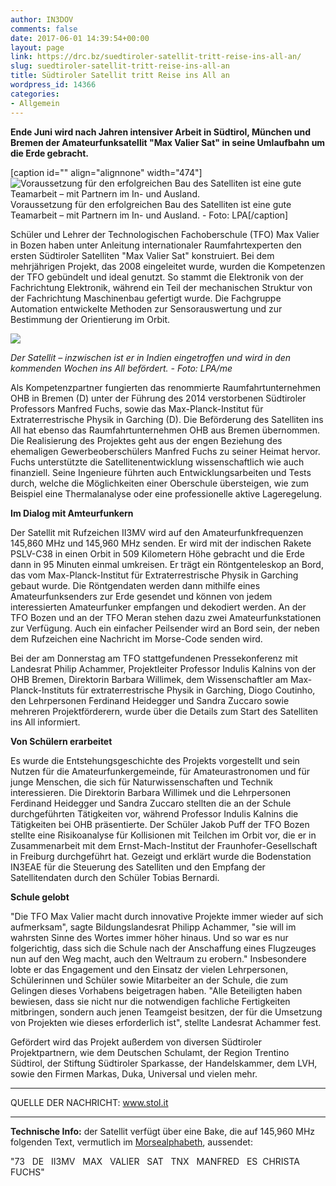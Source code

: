 ```yaml
---
author: IN3DOV
comments: false
date: 2017-06-01 14:39:54+00:00
layout: page
link: https://drc.bz/suedtiroler-satellit-tritt-reise-ins-all-an/
slug: suedtiroler-satellit-tritt-reise-ins-all-an
title: Südtiroler Satellit tritt Reise ins All an
wordpress_id: 14366
categories:
- Allgemein
---
```


**Ende Juni wird nach Jahren intensiver Arbeit in Südtirol, München und Bremen der Amateurfunksatellit "Max Valier Sat" in seine Umlaufbahn um die Erde gebracht.**













[caption id="" align="alignnone" width="474"]![Voraussetzung für den erfolgreichen Bau des Satelliten ist eine gute Teamarbeit – mit Partnern im In- und Ausland.](https://www.stol.it/var/ezflow_site/storage/images/media/images/bildverwaltung/artikel_chronik_im_ueberblick_lokal/max-vallier-sat-satellit/15042384-1-ger-DE/max-vallier-sat-satellit_artikelBox.jpg) Voraussetzung für den erfolgreichen Bau des Satelliten ist eine gute Teamarbeit – mit Partnern im In- und Ausland. - Foto: LPA[/caption]

Schüler und Lehrer der Technologischen Fachoberschule (TFO) Max Valier in Bozen haben unter Anleitung internationaler Raumfahrtexperten den ersten Südtiroler Satelliten "Max Valier Sat" konstruiert. Bei dem mehrjährigen Projekt, das 2008 eingeleitet wurde, wurden die Kompetenzen der TFO gebündelt und ideal genutzt. So stammt die Elektronik von der Fachrichtung Elektronik, während ein Teil der mechanischen Struktur von der Fachrichtung Maschinenbau gefertigt wurde. Die Fachgruppe Automation entwickelte Methoden zur Sensorauswertung und zur Bestimmung der Orientierung im Orbit.















![](https://www.stol.it/_image/1590103/1/image/original)


_Der Satellit – inzwischen ist er in Indien eingetroffen und wird in den kommenden Wochen ins All befördert. - Foto: LPA/me_

Als Kompetenzpartner fungierten das renommierte Raumfahrtunternehmen OHB in Bremen (D) unter der Führung des 2014 verstorbenen Südtiroler Professors Manfred Fuchs, sowie das Max-Planck-Institut für Extraterrestrische Physik in Garching (D). Die Beförderung des Satelliten ins All hat ebenso das Raumfahrtunternehmen OHB aus Bremen übernommen. Die Realisierung des Projektes geht aus der engen Beziehung des ehemaligen Gewerbeoberschülers Manfred Fuchs zu seiner Heimat hervor. Fuchs unterstützte die Satellitenentwicklung wissenschaftlich wie auch finanziell. Seine Ingenieure führten auch Entwicklungsarbeiten und Tests durch, welche die Möglichkeiten einer Oberschule übersteigen, wie zum Beispiel eine Thermalanalyse oder eine professionelle aktive Lageregelung.

**Im Dialog mit Amteurfunkern**

Der Satellit mit Rufzeichen II3MV wird auf den Amateurfunkfrequenzen 145,860 MHz und 145,960 MHz senden. Er wird mit der indischen Rakete PSLV-C38 in einen Orbit in 509 Kilometern Höhe gebracht und die Erde dann in 95 Minuten einmal umkreisen. Er trägt ein Röntgenteleskop an Bord, das vom Max-Planck-Institut für Extraterrestrische Physik in Garching gebaut wurde. Die Röntgendaten werden dann mithilfe eines Amateurfunksenders zur Erde gesendet und können von jedem interessierten Amateurfunker empfangen und dekodiert werden. An der TFO Bozen und an der TFO Meran stehen dazu zwei Amateurfunkstationen zur Verfügung. Auch ein einfacher Peilsender wird an Bord sein, der neben dem Rufzeichen eine Nachricht im Morse-Code senden wird.

Bei der am Donnerstag am TFO stattgefundenen Pressekonferenz mit Landesrat Philip Achammer, Projektleiter Professor Indulis Kalnins von der OHB Bremen, Direktorin Barbara Willimek, dem Wissenschaftler am Max-Planck-Instituts für extraterrestrische Physik in Garching, Diogo Coutinho, den Lehrpersonen Ferdinand Heidegger und Sandra Zuccaro sowie mehreren Projektförderern, wurde über die Details zum Start des Satelliten ins All informiert.

**Von Schülern erarbeitet**

Es wurde die Entstehungsgeschichte des Projekts vorgestellt und sein Nutzen für die Amateurfunkergemeinde, für Amateurastronomen und für junge Menschen, die sich für Naturwissenschaften und Technik interessieren. Die Direktorin Barbara Willimek und die Lehrpersonen Ferdinand Heidegger und Sandra Zuccaro stellten die an der Schule durchgeführten Tätigkeiten vor, während Professor Indulis Kalnins die Tätigkeiten bei OHB präsentierte. Der Schüler Jakob Puff der TFO Bozen stellte eine Risikoanalyse für Kollisionen mit Teilchen im Orbit vor, die er in Zusammenarbeit mit dem Ernst-Mach-Institut der Fraunhofer-Gesellschaft in Freiburg durchgeführt hat. Gezeigt und erklärt wurde die Bodenstation IN3EAE für die Steuerung des Satelliten und den Empfang der Satellitendaten durch den Schüler Tobias Bernardi.

**Schule gelobt**

"Die TFO Max Valier macht durch innovative Projekte immer wieder auf sich aufmerksam", sagte Bildungslandesrat Philipp Achammer, "sie will im wahrsten Sinne des Wortes immer höher hinaus. Und so war es nur folgerichtig, dass sich die Schule nach der Anschaffung eines Flugzeuges nun auf den Weg macht, auch den Weltraum zu erobern." Insbesondere lobte er das Engagement und den Einsatz der vielen Lehrpersonen, Schülerinnen und Schüler sowie Mitarbeiter an der Schule, die zum Gelingen dieses Vorhabens beigetragen haben. "Alle Beteiligten haben bewiesen, dass sie nicht nur die notwendigen fachliche Fertigkeiten mitbringen, sondern auch jenen Teamgeist besitzen, der für die Umsetzung von Projekten wie dieses erforderlich ist", stellte Landesrat Achammer fest.

Gefördert wird das Projekt außerdem von diversen Südtiroler Projektpartnern, wie dem Deutschen Schulamt, der Region Trentino Südtirol, der Stiftung Südtiroler Sparkasse, der Handelskammer, dem LVH, sowie den Firmen Markas, Duka, Universal und vielen mehr.



* * *



QUELLE DER NACHRICHT: www.stol.it



* * *



**Technische Info:** der Satellit verfügt über eine Bake, die auf 145,960 MHz folgenden Text, vermutlich im [Morsealphabeth](https://de.wikipedia.org/wiki/Morsezeichen), aussendet:

"73   DE   II3MV   MAX   VALIER   SAT   TNX   MANFRED   ES  CHRISTA  FUCHS"
